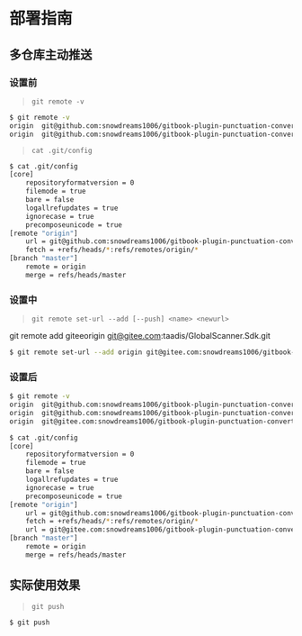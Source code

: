 # 部署指南

## 多仓库主动推送

### 设置前

> `git remote -v`

```bash
$ git remote -v
origin  git@github.com:snowdreams1006/gitbook-plugin-punctuation-converter.git (fetch)
origin  git@github.com:snowdreams1006/gitbook-plugin-punctuation-converter.git (push)
```

> `cat .git/config`

```bash
$ cat .git/config 
[core]
    repositoryformatversion = 0
    filemode = true
    bare = false
    logallrefupdates = true
    ignorecase = true
    precomposeunicode = true
[remote "origin"]
    url = git@github.com:snowdreams1006/gitbook-plugin-punctuation-converter.git
    fetch = +refs/heads/*:refs/remotes/origin/*
[branch "master"]
    remote = origin
    merge = refs/heads/master
```

### 设置中

> `git remote set-url --add [--push] <name> <newurl>`

git remote add giteeorigin git@gitee.com:taadis/GlobalScanner.Sdk.git

```bash
$ git remote set-url --add origin git@gitee.com:snowdreams1006/gitbook-plugin-punctuation-converter.git
```

### 设置后

```bash
$ git remote -v
origin  git@github.com:snowdreams1006/gitbook-plugin-punctuation-converter.git (fetch)
origin  git@github.com:snowdreams1006/gitbook-plugin-punctuation-converter.git (push)
origin  git@gitee.com:snowdreams1006/gitbook-plugin-punctuation-converter.git (push)
```

```bash
$ cat .git/config
[core]
    repositoryformatversion = 0
    filemode = true
    bare = false
    logallrefupdates = true
    ignorecase = true
    precomposeunicode = true
[remote "origin"]
    url = git@github.com:snowdreams1006/gitbook-plugin-punctuation-converter.git
    fetch = +refs/heads/*:refs/remotes/origin/*
    url = git@gitee.com:snowdreams1006/gitbook-plugin-punctuation-converter.git
[branch "master"]
    remote = origin
    merge = refs/heads/master
```

## 实际使用效果

> `git push`

```bash
$ git push
```